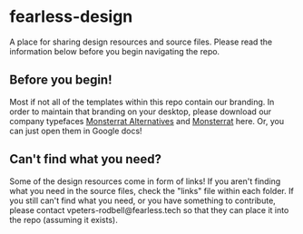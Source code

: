 <h1>fearless-design</h1>
<p>A place for sharing design resources and source files. Please read the information below before you begin navigating the repo.</p>

<h2>Before you begin!</h2>
<p>Most if not all of the templates within this repo contain our branding. In order to maintain that branding on your desktop, please download our company typefaces <a href="https://fonts.google.com/specimen/Montserrat+Alternates">Monsterrat Alternatives</a> and <a href="https://fonts.google.com/specimen/Montserrat">Monsterrat</a> here. Or, you can just open them in Google docs! </p>

<h2>Can't find what you need?</h2>
<p>Some of the design resources come in form of links! If you aren't finding what you need in the source files, check the "links" file within each folder. If you still can't find what you need, or you have something to contribute, please contact vpeters-rodbell@fearless.tech so that they can place it into the repo (assuming it exists).
